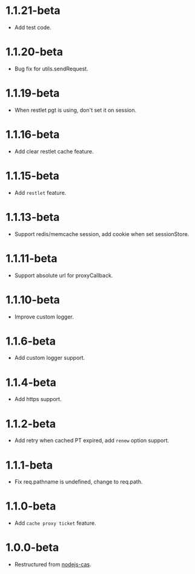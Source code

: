 1.1.21-beta
=================
* Add test code.

1.1.20-beta
=================
* Bug fix for utils.sendRequest.

1.1.19-beta
=================
* When restlet pgt is using, don't set it on session.

1.1.16-beta
=================
* Add clear restlet cache feature.

1.1.15-beta
=================
* Add `restlet` feature.

1.1.13-beta
=================
* Support redis/memcache session, add cookie when set sessionStore.

1.1.11-beta
=================
* Support absolute url for proxyCallback.

1.1.10-beta
=================
* Improve custom logger.

1.1.6-beta
=================
* Add custom logger support.

1.1.4-beta
=================
* Add https support.

1.1.2-beta
=================
* Add retry when cached PT expired, add `renew` option support.

1.1.1-beta
=================
* Fix req.pathname is undefined, change to req.path.

1.1.0-beta
=================
* Add `cache proxy ticket` feature.

1.0.0-beta
=================
* Restructured from [nodejs-cas](https://npmjs.com/package/nodejs-cas).
